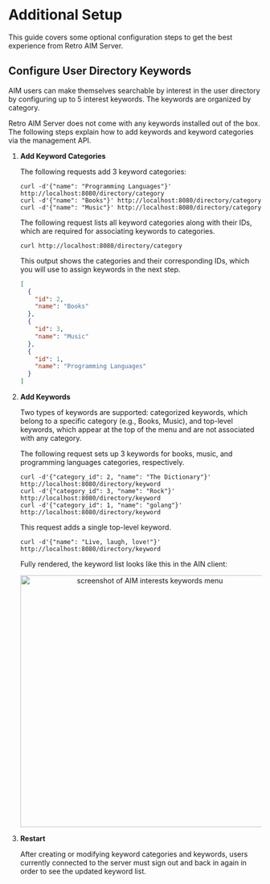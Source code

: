 # Additional Setup

This guide covers some optional configuration steps to get the best experience from Retro AIM Server.

## Configure User Directory Keywords

AIM users can make themselves searchable by interest in the user directory by configuring up to 5 interest keywords. The
keywords are organized by category.

Retro AIM Server does not come with any keywords installed out of the box. The following steps explain how to add
keywords and keyword categories via the management API.

1. **Add Keyword Categories**

   The following requests add 3 keyword categories:

    ```shell
    curl -d'{"name": "Programming Languages"}' http://localhost:8080/directory/category
    curl -d'{"name": "Books"}' http://localhost:8080/directory/category
    curl -d'{"name": "Music"}' http://localhost:8080/directory/category
    ```

   The following request lists all keyword categories along with their IDs, which are required for associating keywords
   to categories.

    ```shell
    curl http://localhost:8080/directory/category
    ```

   This output shows the categories and their corresponding IDs, which you will use to assign keywords in the next step.

    ```json
    [
      {
        "id": 2,
        "name": "Books"
      },
      {
        "id": 3,
        "name": "Music"
      },
      {
        "id": 1,
        "name": "Programming Languages"
      }
    ]
    ```

2. **Add Keywords**

   Two types of keywords are supported: categorized keywords, which belong to a specific category (e.g., Books, Music),
   and top-level keywords, which appear at the top of the menu and are not associated with any category.

   The following request sets up 3 keywords for books, music, and programming languages categories, respectively.

    ```shell
    curl -d'{"category_id": 2, "name": "The Dictionary"}' http://localhost:8080/directory/keyword
    curl -d'{"category_id": 3, "name": "Rock"}' http://localhost:8080/directory/keyword
    curl -d'{"category_id": 1, "name": "golang"}' http://localhost:8080/directory/keyword
    ```

   This request adds a single top-level keyword.

    ```shell
    curl -d'{"name": "Live, laugh, love!"}' http://localhost:8080/directory/keyword
    ```

   Fully rendered, the keyword list looks like this in the AIN client:

    <p align="center">
        <img width="500" alt="screenshot of AIM interests keywords menu" src="https://github.com/user-attachments/assets/f5295867-b74e-4566-879f-dfd81b2aab08">
    </p>

3. **Restart**

   After creating or modifying keyword categories and keywords, users currently connected to the server must sign out
   and back in again in order to see the updated keyword list.
